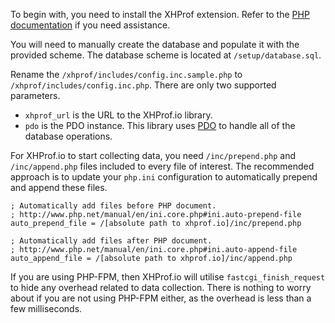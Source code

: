 To begin with, you need to install the XHProf extension. Refer to the [PHP documentation](http://www.php.net/manual/en/xhprof.setup.php) if you need assistance.

You will need to manually create the database and populate it with the provided scheme. The database scheme is located at `/setup/database.sql`.

Rename the `/xhprof/includes/config.inc.sample.php` to `/xhprof/includes/config.inc.php`. There are only two supported parameters.

* `xhprof_url` is the URL to the XHProf.io library.
* `pdo` is the PDO instance. This library uses [PDO](http://uk3.php.net/pdo) to handle all of the database operations.

For XHProf.io to start collecting data, you need `/inc/prepend.php` and `/inc/append.php` files included to every file of interest. The recommended approach is to update your `php.ini` configuration to automatically prepend and append these files.

    ; Automatically add files before PHP document.
    ; http://www.php.net/manual/en/ini.core.php#ini.auto-prepend-file
    auto_prepend_file = /[absolute path to xhprof.io]/inc/prepend.php

    ; Automatically add files after PHP document.
    ; http://www.php.net/manual/en/ini.core.php#ini.auto-append-file
    auto_append_file = /[absolute path to xhprof.io]/inc/append.php

If you are using PHP-FPM, then XHProf.io will utilise `fastcgi_finish_request` to hide any overhead related to data collection. There is nothing to worry about if you are not using PHP-FPM either, as the overhead is less than a few milliseconds.